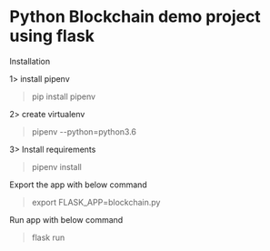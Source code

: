 # Python Blockchain demo project using flask

Installation

1> install pipenv

> pip install pipenv

2> create virtualenv

> pipenv --python=python3.6

3> Install requirements

> pipenv install  


Export the app with below command

> export FLASK_APP=blockchain.py

Run app with below command

> flask run

